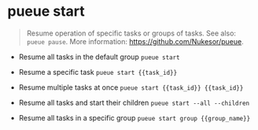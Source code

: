 # pueue start
> Resume operation of specific tasks or groups of tasks.
> See also: `pueue pause`.
> More information: <https://github.com/Nukesor/pueue>.

- Resume all tasks in the default group
`pueue start`

- Resume a specific task
`pueue start {{task_id}}`

- Resume multiple tasks at once
`pueue start {{task_id}} {{task_id}}`

- Resume all tasks and start their children
`pueue start --all --children`

- Resume all tasks in a specific group
`pueue start group {{group_name}}`
